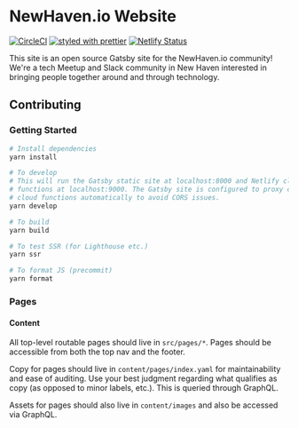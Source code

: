 # NewHaven.io Website

[![CircleCI](https://circleci.com/gh/a-trost/newhavenio.svg?style=svg)](https://circleci.com/gh/a-trost/newhavenio)
  [![styled with prettier](https://img.shields.io/badge/styled_with-prettier-ff69b4.svg)](https://github.com/prettier/prettier)
  [![Netlify Status](https://api.netlify.com/api/v1/badges/9fc179f1-e990-4301-a60f-4d0dedbcb593/deploy-status)](https://app.netlify.com/sites/fervent-kepler-18363b/deploys)


This site is an open source Gatsby site for the NewHaven.io community! We're a tech Meetup and Slack community in New Haven interested in bringing people together around and through technology.

## Contributing

### Getting Started

```bash
# Install dependencies
yarn install

# To develop
# This will run the Gatsby static site at localhost:8000 and Netlify cloud
# functions at localhost:9000. The Gatsby site is configured to proxy calls to
# cloud functions automatically to avoid CORS issues.
yarn develop

# To build
yarn build

# To test SSR (for Lighthouse etc.)
yarn ssr

# To format JS (precommit)
yarn format
```

### Pages

#### Content

All top-level routable pages should live in `src/pages/*`. Pages should be accessible from both the top nav and the footer.

Copy for pages should live in `content/pages/index.yaml` for maintainability and ease of auditing. Use your best judgment regarding what qualifies as copy (as opposed to minor labels, etc.). This is queried through GraphQL.

Assets for pages should also live in `content/images` and also be accessed via GraphQL.
